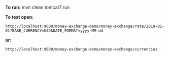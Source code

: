 **To run:**
mvn clean tomcat7:run

**To test open:**

`http://localhost:9000/money-exchange-demo/money-exchange/rate/2019-01-01?BASE_CURRENCY=USD&DATE_FORMAT=yyyy-MM-dd
`

**or:**

`http://localhost:9000/money-exchange-demo/money-exchange/currencies`
